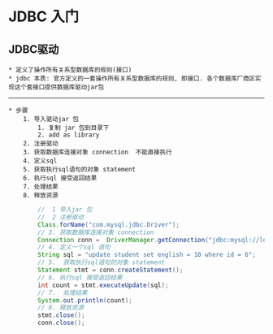 # JDBC 入门
## JDBC驱动
    * 定义了操作所有关系型数据库的规则(接口)
    * jdbc 本质: 官方定义的一套操作所有关系型数据库的规则, 即接口. 各个数据库厂商区实现这个套接口提供数据库驱动jar包
-----
    * 步骤
        1. 导入驱动jar 包
            1. 复制 jar 包到目录下
            2. add as library
        2. 注册驱动
        3. 获取数据库连接对象 connection  不能直接执行
        4. 定义sql
        5. 获取执行sql语句的对象 statement
        6. 执行sql 接受返回结果
        7. 处理结果
        8. 释放资源
```java
        //  1 导入jar 包
        //  2 注册驱动
        Class.forName("com.mysql.jdbc.Driver");
        // 3. 获取数据库连接对象 connection
        Connection conn =  DriverManager.getConnection("jdbc:mysql://localhost:3306/test","root","root");
        // 4. 定义一个sql 语句
        String sql = "update student set english = 10 where id = 6";
        // 5.  获取执行sql语句的对象 statement
        Statement stmt = conn.createStatement();
        // 6. 执行sql 接受返回结果
        int count = stmt.executeUpdate(sql);
        // 7.  处理结果
        System.out.println(count);
        // 8. 释放资源
        stmt.close();
        conn.close();
```
